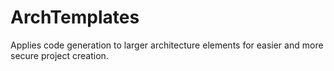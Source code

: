# ArchTemplates
Applies code generation to larger architecture elements for easier and more secure project creation.
